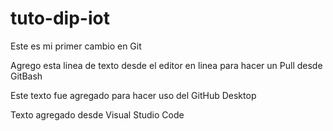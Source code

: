 # tuto-dip-iot
Este es mi primer cambio en Git


Agrego esta linea de texto desde el editor en linea para hacer un Pull desde GitBash

Este texto fue agregado para hacer uso del GitHub Desktop

Texto agregado desde Visual Studio Code